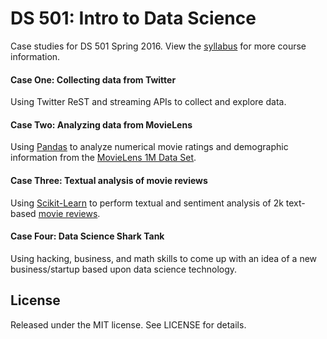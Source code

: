 # DS 501: Intro to Data Science

Case studies for DS 501 Spring 2016. View the [syllabus](https://github.com/tmm/DS501/blob/master/syllabus.pdf) for more course information.

#### Case One: Collecting data from Twitter

Using Twitter ReST and streaming APIs to collect and explore data.

#### Case Two: Analyzing data from MovieLens

Using [Pandas](http://pandas.pydata.org/) to analyze numerical movie ratings and demographic information from the [MovieLens 1M Data Set](http://grouplens.org/datasets/movielens/).

#### Case Three: Textual analysis of movie reviews

Using [Scikit-Learn](http://scikit-learn.org/stable/index.html) to perform textual and sentiment analysis of 2k text-based [movie reviews](http://www.cs.cornell.edu/people/pabo/movie-review-data/).

#### Case Four: Data Science Shark Tank

Using hacking, business, and math skills to come up with an idea of a new business/startup based upon data science technology.

## License

Released under the MIT license. See LICENSE for details.
